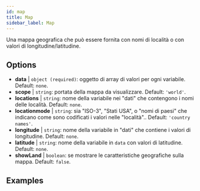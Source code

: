 ```yaml
---
id: map
title: Map
sidebar_label: Map
---
```


Una mappa geografica che può essere fornita con nomi di località o con valori di longitudine/latitudine.

## Options

* __data__ | `object (required)`: oggetto di array di valori per ogni variabile. Default: `none`.
* __scope__ | `string`: portata della mappa da visualizzare. Default: `'world'`.
* __locations__ | `string`: nome della variabile nei "dati" che contengono i nomi delle località. Default: `none`.
* __locationmode__ | `string`: sia "ISO-3", "Stati USA", o "nomi di paesi" che indicano come sono codificati i valori nelle "località".. Default: `'country names'`.
* __longitude__ | `string`: nome della variabile in "dati" che contiene i valori di longitudine. Default: `none`.
* __latitude__ | `string`: nome della variabile in `data` con valori di latitudine. Default: `none`.
* __showLand__ | `boolean`: se mostrare le caratteristiche geografiche sulla mappa. Default: `false`.


## Examples
